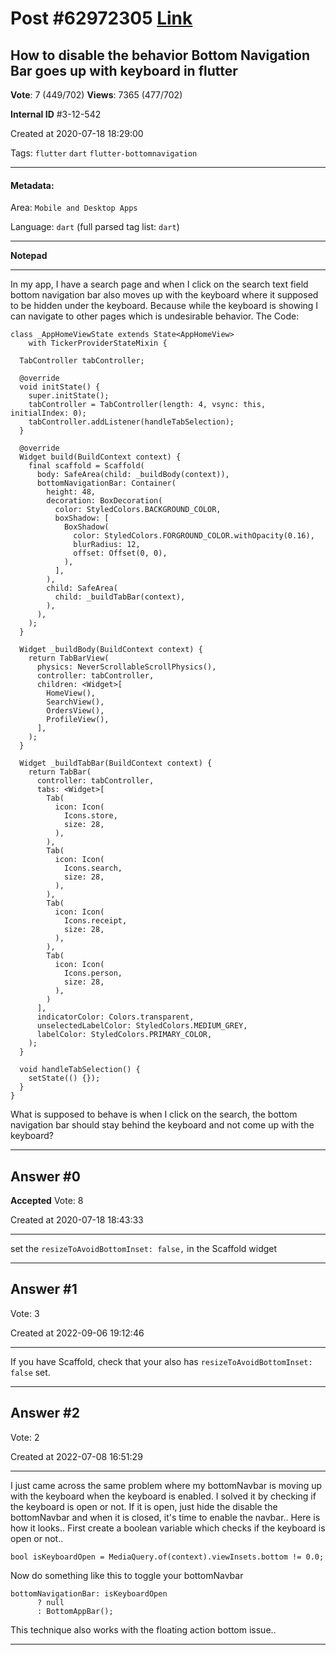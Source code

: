
# Post \#62972305 [Link](https://stackoverflow.com/questions/62972305/)

## How to disable the behavior Bottom Navigation Bar goes up with keyboard in flutter

**Vote**: 7 (449/702) **Views**: 7365 (477/702) 

**Internal ID** \#3-12-542

Created at 2020-07-18 18:29:00

Tags: `flutter` `dart` `flutter-bottomnavigation`

----------

#### Metadata:

Area: `Mobile and Desktop Apps`

Language: `dart` (full parsed tag list: `dart`)

----------

**Notepad**


----------

In my app, I have a search page and when I click on the search text field bottom navigation bar also moves up with the keyboard where it supposed to be hidden under the keyboard. Because while the keyboard is showing I can navigate to other pages which is undesirable behavior.
The Code:
```
class _AppHomeViewState extends State<AppHomeView>
    with TickerProviderStateMixin {

  TabController tabController;

  @override
  void initState() {
    super.initState();
    tabController = TabController(length: 4, vsync: this, initialIndex: 0);
    tabController.addListener(handleTabSelection);
  }

  @override
  Widget build(BuildContext context) {
    final scaffold = Scaffold(
      body: SafeArea(child: _buildBody(context)),
      bottomNavigationBar: Container(
        height: 48,
        decoration: BoxDecoration(
          color: StyledColors.BACKGROUND_COLOR,
          boxShadow: [
            BoxShadow(
              color: StyledColors.FORGROUND_COLOR.withOpacity(0.16),
              blurRadius: 12,
              offset: Offset(0, 0),
            ),
          ],
        ),
        child: SafeArea(
          child: _buildTabBar(context),
        ),
      ),
    );
  }

  Widget _buildBody(BuildContext context) {
    return TabBarView(
      physics: NeverScrollableScrollPhysics(),
      controller: tabController,
      children: <Widget>[
        HomeView(),
        SearchView(),
        OrdersView(),
        ProfileView(),
      ],
    );
  }

  Widget _buildTabBar(BuildContext context) {
    return TabBar(
      controller: tabController,
      tabs: <Widget>[
        Tab(
          icon: Icon(
            Icons.store,
            size: 28,
          ),
        ),
        Tab(
          icon: Icon(
            Icons.search,
            size: 28,
          ),
        ),
        Tab(
          icon: Icon(
            Icons.receipt,
            size: 28,
          ),
        ),
        Tab(
          icon: Icon(
            Icons.person,
            size: 28,
          ),
        )
      ],
      indicatorColor: Colors.transparent,
      unselectedLabelColor: StyledColors.MEDIUM_GREY,
      labelColor: StyledColors.PRIMARY_COLOR,
    );
  }

  void handleTabSelection() {
    setState(() {});
  }
}
```

[](https://i.stack.imgur.com/w3nzh.png)
What is supposed to behave is when I click on the search, the bottom navigation bar should stay behind the keyboard and not come up with the keyboard?


----------
        
## Answer \#0

**Accepted** Vote: 8

Created at 2020-07-18 18:43:33

------------

set the `resizeToAvoidBottomInset: false,` in the Scaffold widget


------------
    
    
## Answer \#1

 Vote: 3

Created at 2022-09-06 19:12:46

------------

If you have  Scaffold, check that your  also has `resizeToAvoidBottomInset: false` set.


------------
    
    
## Answer \#2

 Vote: 2

Created at 2022-07-08 16:51:29

------------

I just came across the same problem where my bottomNavbar is moving up with the keyboard when the keyboard is enabled. I solved it by checking if the keyboard is open or not. If it is open, just hide the disable the bottomNavbar and when it is closed, it's time to enable the navbar..
Here is how it looks..
First create a boolean variable which checks if the keyboard is open or not..
```
bool isKeyboardOpen = MediaQuery.of(context).viewInsets.bottom != 0.0;
```

Now do something like this to toggle your bottomNavbar
```
bottomNavigationBar: isKeyboardOpen
      ? null
      : BottomAppBar();
```

This technique also works with the floating action bottom issue..


------------
    
    